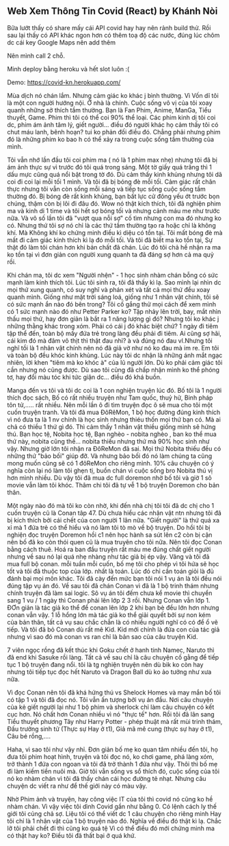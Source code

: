 

## Web Xem Thông Tin Covid (React) by Khánh Nòi

Bữa lướt thấy có share mấy cái API covid hay hay nên rảnh build thử.
Rồi sau lại thấy có API khác ngon hơn có thêm toạ độ các nước, đúng lúc chôm dc cái key Google Maps nên add thêm

Nên mình call 2 chỗ.

Minh deploy bằng heroku và hết slot luôn :(

Demo: https://covid-kn.herokuapp.com/

Mùa dịch nó chán lắm. Nhưng cảm giác ko khác j bình thường. Vì Vốn dĩ tôi là một con người hướng nội. Ở nhà là chính. Cuộc sống vô vị của tôi xoay quanh những sở thích tầm thường. Bạn là Fan Phim, Anime, ManGa, Tiểu thuyết, Game. Phim thì tôi có thể coi 90% thể loại. Các phim kinh dị tôi coi dc, phim ám ảnh tâm lý, giết người... điều đó người khác họ cảm thấy tôi có chut máu lanh, bênh hoạn? tui ko phản đối điều đó. Chẳng phải nhưng phim đó là những phim ko bao h có thể xảy ra trong cuộc sống tầm thường của mình. 

Tôi vẫn nhớ lần đầu tôi coi phim ma ( nó là 1 phim max nhẹ) nhưng tôi đã bị ám ảnh thực sự vì trước đó tôi quá trong sáng. Một tờ giấy quá trăng thì 1 dấu mực cũng quá nổi bật trong tờ đó. Dù cảm thấy kinh khủng nhưng tôi dã coi đi coi lại mỗi tối 1 mình. Và tôi đã bị bóng đè mỗi tối. Cảm giác rất chân thực nhưng tôi vẫn còn sống mỗi sáng và tiếp tục sống cuộc sống tầm thường đó. Bị bóng đè rất kinh khủng, bạn bất lực cử đông yếu ớt trước bọn chúng, thậm còn bị lôi đi đâu đó. Wow nó thật kích thích, tôi đã nghiện phim ma và kinh di 1 time và tôi hết sợ bóng tối và nhưng cảnh máu me như trước nữa. Và vô số lần tôi đã "vượt qua nỗi sợ" cố tìm nhưng con ma đó nhưng ko có. Nhưng thứ tôi sợ nó chỉ là các thứ tầm thường tạo ra hoặc chỉ là không khí. Mà Không khí ko chứng minh điều kì diệu có tồn tại. Tôi mất bóng đè mà mất đi cảm giác kinh thích kì lạ đó mỗi tối. Và tôi đã biết ma ko tồn tại, Sự thật đó làm tôi chán hơn khi bản chất đã chán. Lúc đó tôi chả hề nhận ra ma ko tồn tại vì đơn giản con người xung quanh ta đã đáng sợ hơn cả ma quỷ rồi.

Khi chán ma, tôi dc xem "Người nhện" - 1 học sinh nhàm chán bỗng có sức mạnh làm kinh thích tôi. Lúc tôi sinh ra, tôi đã thấy kì lạ. Sao mình lại nhìn dc mọi thứ xung quanh, có suy nghĩ và phán xét và tất cả mọi thứ đều xoay quanh mình. Giống như mặt trời sáng loá, giống như 1 nhân vật chính, tôi sẽ có sức mạnh ẩn nào đó bên trong? Tôi cố gắng thử mọi cách để xem mình có 1 sức mạnh nào đó như Petter Parker ko? Tập nhảy lên trời, bay, mắt nhìn thấu mọi thứ, hay đơn giản là bắt ra 1 năng lượng gì đó? Nhưng tôi ko khác j những thằng khác trong xóm. Phải có cái j đó khác biệt chứ? 1 ngày đi tiêm tập thể đến, toàn bộ mấy đứa trẻ trong làng đều phải đi tiêm. Ai cũng sợ hãi, cái kim đó mà đâm vô thịt thì thật đau nhỉ? à và đúng nó đau vl.Nhưng tôi nghĩ tồi là 1 nhân vật chính nên nó đã giả vờ như nó ko đau mà im re. Em tôi và toàn bộ đều khóc kinh khủng. Lúc này tôi dc nhận là những ánh mắt ngạc nhiên, lời khen "tiêm mà ko khóc à" của lũ người lớn. Dù ko phải cảm giác tôi cần nhưng nó cũng được. Dù sao tôi cũng đã chấp nhận mình ko thể phóng tơ, hay đổi màu tóc khi tức giận dc... điều đó khá buồn.

Manga đến vs tôi và tôi dc coi là 1 con nghiện truyện lúc đó. Bố tôi là 1 người thích đọc sách, Bố có rất nhiều truyện như Tam quốc, thuỷ hử, Binh pháp tôn tử,..... rất nhiều. Nên mỗi lần ô đi tìm truyện đọc ô sẽ mua cho tôi một cuốn truyện tranh. Và tôi đã mua ĐôRêMon, 1 bộ học đường đúng kinh thích vì nó đưa ta là 1 nv chính là học sinh nhưng thiéu thốn mọi thứ bạn có. Mà ai chả có thiều 1 thứ gì đó. Thì cảm thấy 1 nhân vật thiều giống mình sẽ hứng thú. Bạn học tệ, Nobita học tệ, Bạn nghèo - nobita nghèo , ban ko thể mua thứ này, nobita cũng thế... nobita thiếu nhưng thứ mà 90% học sinh như vậy. Nhưng giờ lớn tôi nhận ra ĐôReMon đã sai. Mọi thứ Nobita thiếu đều có những thứ "bảo bối" giúp đỡ. Và nhưng bảo bối đó nó làm chúng ta cũng mong muốn cũng sẽ có 1 đôReMon cho riêng mình. 10% câu chuyện có ý nghĩa còn lại nó làm tôi ghẹn tị, buồn chán vì cuộc sống bro Nobita thú vị hơn mình nhiều. Dù vậy tôi đã mua dc full doremon nhờ bố tôi và giờ 1 sô movie vẫn làm tôi khóc. Thâm chi tôi đã tự vễ 1 bộ truyện Doremon cho bản thân.

Một ngày nào đó mà tôi ko còn nhờ, khi đến nhà chị tôi tôi đã dc chị cho 1 cuốn truyện cũ là Conan tâp 47. Dù chưa hiểu các nhân vật ntn nhưng tôi đã bị kích thích bởi cái chết của con người 1 lân nữa. "Giết người" là thứ quá xa xỉ mà 1 đứa trẻ có thể hiểu và nó làm tôi tò mò về bộ truyện. Do hồi tôi bị nghiện đọc truyện Doremon hồi c1 nên học hành sa sút lên c2 còn bị cận nên bố đã ko còn thói quen cũ là mua truyên cho tôi nữa. Nên tôi đọc Conan bằng cách thuê. Hoá ra ban đầu truyện rất máu me đúng chất giết người nhưng về sau nó lại quá nhẹ nhàng như tác giả bị ép vậy. Vâng và tôi đã mua full bộ conan. mỗi tuần mỗi cuốn, bố mẹ tôi cho phép vì tôi hứa sẽ học tốt và tôi đã thuộc top của lớp. nhất là toán. Lúc đó chỉ cần toán giỏi là đủ đánh bại mọi môn khác. Tôi đã cày đến mức bạn tôi nói 1 vụ án là tôi đều nói đúng tập vụ án đó. Về sau tôi đã chán Conan vì đã là 1 bộ trinh thám nhưng chính truyện đã làm sai logic. Sô vụ án tôi đếm chưa kể movie thì chuyển sang 1 vu / 1 ngày thì Conan phải lên lớp 2 3 rồi. Nhưng Conan vẫn lớp 1. ĐƠn giản là tác giả ko thể để conan lên lớp 2 khi bạn bè đều lớn hơn nhưng conan vẫn vậy. 1 lỗ hổng lớn mà tác giả ko thể giải quyết bởi sự non kém của bản thân, tất cả vụ sau chắc chẳn là có nhiều người nghĩ có có để ổ vẽ tiếp. Và tôi đã bỏ Conan dù rất mê Kid. Kid mới chính là đứa con của tác giả nhưng vì sao đó mà conan vs ran chỉ là bản sao của câu truyện Kid.

7 viên ngọc rồng đã kết thúc khi Goku chết ở hanh tinh Namec, Naruto thì đã end khi Sasuke rồi làng. Tất cả về sau chỉ là câu chuyện cố gằng để tiếp tục 1 bộ truyện đang nổi. tôi là tg nghiện truyện nên dù bik ko còn hay nhưng tôi tiếp tục đọc hết Naruto và Dragon Ball dù ko ảo tưởng như xưa nữa.

Vì đọc Conan nên tôi đã khá hứng thú vs Shelock Homes và may mắn bố tôi có tập 1 và tôi đã đọc nó. Tôi vẫn ấn tượng bởi vụ án đầu. Nơi câu chuyện của kẻ giết người lại như 1 bộ phim và sherlock chỉ làm câu chuyện có kết cục hơn. Nó chất hơn Conan nhiều vì nó "thực tế" hơn. Rồi tôi đã lân sang Tiểu thuyết phương Tây như Harry Potter - phép thuật mà rất mùi trinh thám, Đấu trưởng sinh tử (Thực sự Hay ở t1), Giả mã mê cung (thực sự hay ở t1), Câu bé rồng,....

Haha, vì sao tôi như vậy nhỉ. Đơn giản bố mẹ ko quan tâm nhiều đến tôi, họ đưa tôi phim hoạt hình, truyện và tôi đọc nó, ko chơi game, phá làng xóm, trở thành 1 đứa con ngoan và tôi đã trở thành 1 đứa như vậy. Thôi thì bố mẹ đi làm kiếm tiền nuôi mà. Giờ tôi vẫn sống vs sổ thích đó, cuộc sống của tôi nó ko nhàm chán vì tôi đã thấy chán cái học đường tẻ nhạt. Nhưng câu chuyện dc viết ra như để thế giới này có màu vậy.

Nhờ Phim ảnh và truyện, hay công việc IT của tôi thì covid nó cũng ko hề nhàm chán. Vì vậy việc tôi dình Covid gần như bằng 0. Có lệnh cách ly thế giới tôi củng chả sợ. Liệu tôi có thể viết dc 1 câu chuyện cho riêng minh Hay tôi chỉ là 1 nhân vật của 1 bộ truyện nào đó. Nghĩa về điều đó thật kì lạ. Chắc lỡ tôi phải chết đi thì cũng ko quá tệ Vì có thể điều đó mới chứng minh ma có thật hay ko? Điều tôi đã thất bại ở quá khứ.



